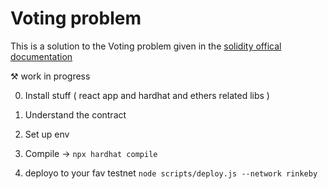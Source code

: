 # Voting problem

This is a solution to the Voting problem given in the [solidity offical documentation](https://docs.soliditylang.org/en/v0.8.7/solidity-by-example.html)

⚒ work in progress

0. Install stuff ( react app and hardhat and ethers related libs )

1. Understand the contract

2. Set up env

3. Compile -> `npx hardhat compile`

4. deployo to your fav testnet `node scripts/deploy.js --network rinkeby`
